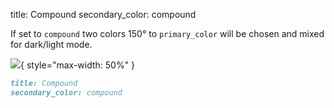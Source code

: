 title: Compound
secondary_color: compound

If set to `compound` two colors 150° to `primary_color` will be chosen and mixed for dark/light mode.

![](../../../../img/sc_compound.svg){ style="max-width: 50%" }

```markdown
title: Compound
secondary_color: compound
```
